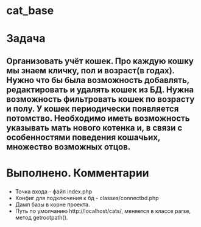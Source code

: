 # cat_base
# Задача
## Организовать учёт кошек. Про каждую кошку мы знаем кличку, пол и возраст(в годах). Нужно что бы была возможность добавлять, редактировать и удалять кошек из БД. Нужна возможность фильтровать кошек по возрасту и полу. У кошек периодически появляется потомство. Необходимо иметь возможность указывать мать нового котенка и, в связи с особенностями поведения кошачьих, множество возможных отцов.
# Выполнено. Комментарии
###
- Точка входа - файл index.php
- Конфиг для подключения к бд - classes/connectbd.php
- Дамп базы в корне проекта.
- Путь по умолчанию http://localhost/cats/, меняется в классе parse, метод getrootpath().
